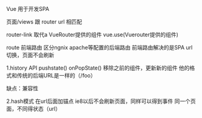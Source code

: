Vue 用于开发SPA

页面/views 跟 router url 相匹配

router-link 取代a VueRouter提供的组件 vue.use(Vuerouter提供的组件)

route 前端路由 区分ngnix apache等配置的后端路由
前端路由解决的是SPA url切换，页面不会刷新

1.history API pushstate()  onPopState() 移除之前的组件，更新新的组件
他的格式和传统的后端URL是一样的（/foo）

缺点：兼容性

2.hash模式
在url后面加锚点 ie8以后不会刷新页面，同样可以得到事件
同一个页面，不同得状态（url）


